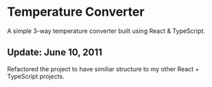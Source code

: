 # Temperature Converter

A simple 3-way temperature converter built using React & TypeScript.

## Update: June 10, 2011

Refactored the project to have similiar structure to my other React + TypeScript projects.
